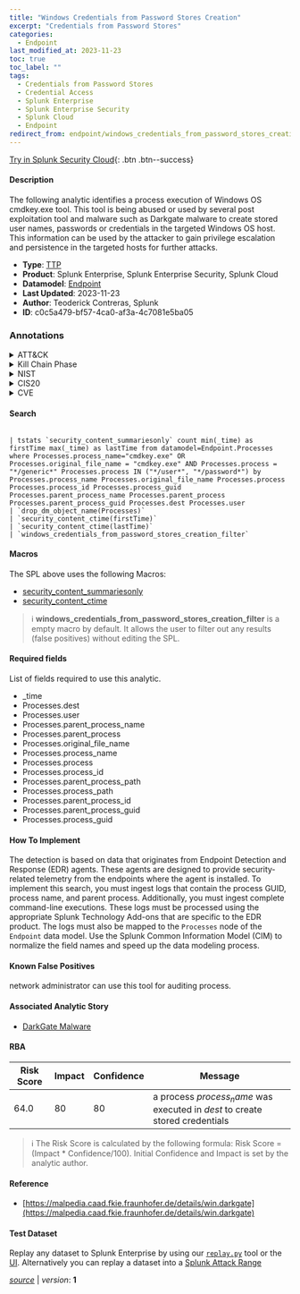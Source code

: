 ```yaml
---
title: "Windows Credentials from Password Stores Creation"
excerpt: "Credentials from Password Stores"
categories:
  - Endpoint
last_modified_at: 2023-11-23
toc: true
toc_label: ""
tags:
  - Credentials from Password Stores
  - Credential Access
  - Splunk Enterprise
  - Splunk Enterprise Security
  - Splunk Cloud
  - Endpoint
redirect_from: endpoint/windows_credentials_from_password_stores_creation/
---
```




[Try in Splunk Security Cloud](https://www.splunk.com/en_us/cyber-security.html){: .btn .btn--success}

#### Description

The following analytic identifies a process execution of Windows OS cmdkey.exe tool. This tool is being abused or used by several post exploitation tool and malware such as Darkgate malware to create stored user names, passwords or credentials in the targeted Windows OS host. This information can be used by the attacker to gain privilege escalation and persistence in the targeted hosts for further attacks.

- **Type**: [TTP](https://github.com/splunk/security_content/wiki/Detection-Analytic-Types)
- **Product**: Splunk Enterprise, Splunk Enterprise Security, Splunk Cloud
- **Datamodel**: [Endpoint](https://docs.splunk.com/Documentation/CIM/latest/User/Endpoint)
- **Last Updated**: 2023-11-23
- **Author**: Teoderick Contreras, Splunk
- **ID**: c0c5a479-bf57-4ca0-af3a-4c7081e5ba05

### Annotations
<details>
  <summary>ATT&CK</summary>

<div markdown="1">

#### [ATT&CK](https://attack.mitre.org/)

| ID          | Technique   | Tactic         |
| ----------- | ----------- |--------------- |
| [T1555](https://attack.mitre.org/techniques/T1555/) | Credentials from Password Stores | Credential Access |

</div>
</details>


<details>
  <summary>Kill Chain Phase</summary>

<div markdown="1">

* Exploitation


</div>
</details>


<details>
  <summary>NIST</summary>

<div markdown="1">

* DE.CM



</div>
</details>

<details>
  <summary>CIS20</summary>

<div markdown="1">

* CIS 10



</div>
</details>

<details>
  <summary>CVE</summary>

<div markdown="1">


</div>
</details>


#### Search

```

| tstats `security_content_summariesonly` count min(_time) as firstTime max(_time) as lastTime from datamodel=Endpoint.Processes where Processes.process_name="cmdkey.exe" OR Processes.original_file_name = "cmdkey.exe" AND Processes.process = "*/generic*" Processes.process IN ("*/user*", "*/password*") by Processes.process_name Processes.original_file_name Processes.process Processes.process_id Processes.process_guid Processes.parent_process_name Processes.parent_process Processes.parent_process_guid Processes.dest Processes.user 
| `drop_dm_object_name(Processes)` 
| `security_content_ctime(firstTime)` 
| `security_content_ctime(lastTime)` 
| `windows_credentials_from_password_stores_creation_filter`
```

#### Macros
The SPL above uses the following Macros:
* [security_content_summariesonly](https://github.com/splunk/security_content/blob/develop/macros/security_content_summariesonly.yml)
* [security_content_ctime](https://github.com/splunk/security_content/blob/develop/macros/security_content_ctime.yml)

> :information_source:
> **windows_credentials_from_password_stores_creation_filter** is a empty macro by default. It allows the user to filter out any results (false positives) without editing the SPL.



#### Required fields
List of fields required to use this analytic.
* _time
* Processes.dest
* Processes.user
* Processes.parent_process_name
* Processes.parent_process
* Processes.original_file_name
* Processes.process_name
* Processes.process
* Processes.process_id
* Processes.parent_process_path
* Processes.process_path
* Processes.parent_process_id
* Processes.parent_process_guid
* Processes.process_guid



#### How To Implement
The detection is based on data that originates from Endpoint Detection and Response (EDR) agents. These agents are designed to provide security-related telemetry from the endpoints where the agent is installed. To implement this search, you must ingest logs that contain the process GUID, process name, and parent process. Additionally, you must ingest complete command-line executions. These logs must be processed using the appropriate Splunk Technology Add-ons that are specific to the EDR product. The logs must also be mapped to the `Processes` node of the `Endpoint` data model. Use the Splunk Common Information Model (CIM) to normalize the field names and speed up the data modeling process.
#### Known False Positives
network administrator can use this tool for auditing process.

#### Associated Analytic Story
* [DarkGate Malware](/stories/darkgate_malware)




#### RBA

| Risk Score  | Impact      | Confidence   | Message      |
| ----------- | ----------- |--------------|--------------|
| 64.0 | 80 | 80 | a process $process_name$ was executed in $dest$ to create stored credentials |


> :information_source:
> The Risk Score is calculated by the following formula: Risk Score = (Impact * Confidence/100). Initial Confidence and Impact is set by the analytic author.


#### Reference

* [https://malpedia.caad.fkie.fraunhofer.de/details/win.darkgate](https://malpedia.caad.fkie.fraunhofer.de/details/win.darkgate)



#### Test Dataset
Replay any dataset to Splunk Enterprise by using our [`replay.py`](https://github.com/splunk/attack_data#using-replaypy) tool or the [UI](https://github.com/splunk/attack_data#using-ui).
Alternatively you can replay a dataset into a [Splunk Attack Range](https://github.com/splunk/attack_range#replay-dumps-into-attack-range-splunk-server)




[*source*](https://github.com/splunk/security_content/tree/develop/detections/endpoint/windows_credentials_from_password_stores_creation.yml) \| *version*: **1**
